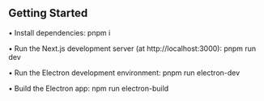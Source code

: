 ## Getting Started

• Install dependencies:
  pnpm i

• Run the Next.js development server (at http://localhost:3000):
  pnpm run dev

• Run the Electron development environment:
  pnpm run electron-dev

• Build the Electron app:
  npm run electron-build
